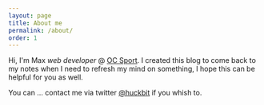 ```yaml
---
layout: page
title: About me
permalink: /about/
order: 1
---
```

<!-- ![me](https://gitlab.com/huckbit/blog-images/raw/346c592a6dc58413630b9e5f04a1d9e3c1bddea9/pages-img/max.jpg){: .image--left .max-photo} -->

Hi, I'm Max *web developer* @ [OC Sport](https://www.ocsport.com). I created this blog to come back to my notes when I need to refresh my mind on something, I hope this can be helpful for you as well.

You can ... contact me via twitter [@huckbit](https://twitter.com/@huckbit) if you whish to.
